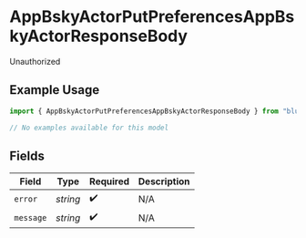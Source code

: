 # AppBskyActorPutPreferencesAppBskyActorResponseBody

Unauthorized

## Example Usage

```typescript
import { AppBskyActorPutPreferencesAppBskyActorResponseBody } from "bluesky/models/errors";

// No examples available for this model
```

## Fields

| Field              | Type               | Required           | Description        |
| ------------------ | ------------------ | ------------------ | ------------------ |
| `error`            | *string*           | :heavy_check_mark: | N/A                |
| `message`          | *string*           | :heavy_check_mark: | N/A                |